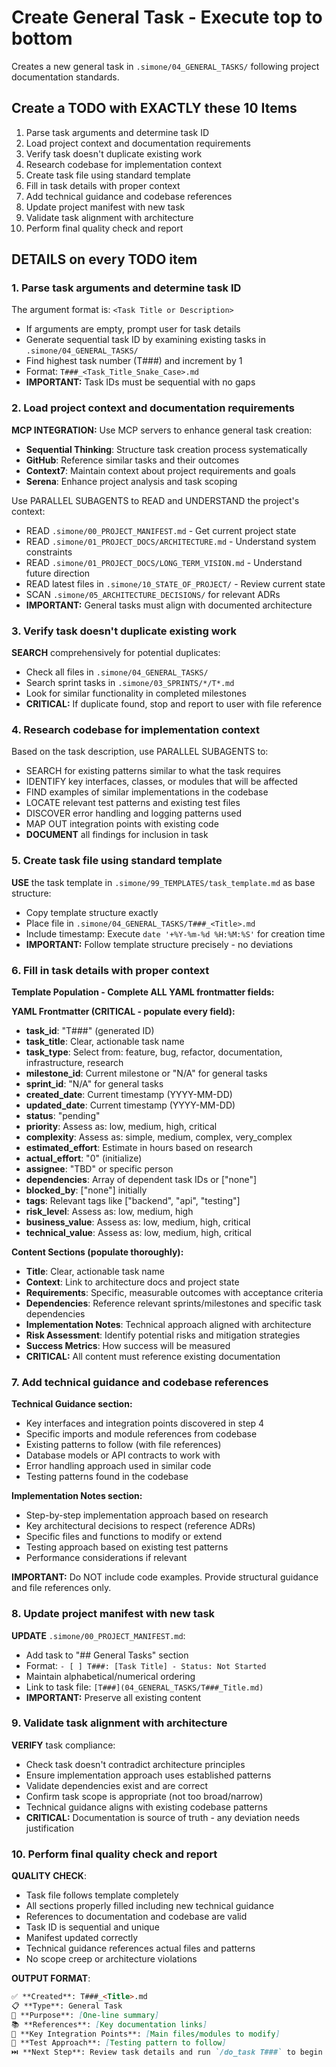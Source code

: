 # Create General Task - Execute top to bottom

Creates a new general task in `.simone/04_GENERAL_TASKS/` following project documentation standards.

## Create a TODO with EXACTLY these 10 Items

1. Parse task arguments and determine task ID
2. Load project context and documentation requirements
3. Verify task doesn't duplicate existing work
4. Research codebase for implementation context
5. Create task file using standard template
6. Fill in task details with proper context
7. Add technical guidance and codebase references
8. Update project manifest with new task
9. Validate task alignment with architecture
10. Perform final quality check and report

## DETAILS on every TODO item

### 1. Parse task arguments and determine task ID

The argument format is: `<Task Title or Description>`

- If arguments are empty, prompt user for task details
- Generate sequential task ID by examining existing tasks in `.simone/04_GENERAL_TASKS/`
- Find highest task number (T###) and increment by 1
- Format: `T###_<Task_Title_Snake_Case>.md`
- **IMPORTANT:** Task IDs must be sequential with no gaps

### 2. Load project context and documentation requirements

**MCP INTEGRATION:** Use MCP servers to enhance general task creation:
- **Sequential Thinking**: Structure task creation process systematically
- **GitHub**: Reference similar tasks and their outcomes
- **Context7**: Maintain context about project requirements and goals
- **Serena**: Enhance project analysis and task scoping

Use PARALLEL SUBAGENTS to READ and UNDERSTAND the project's context:

- READ `.simone/00_PROJECT_MANIFEST.md` - Get current project state
- READ `.simone/01_PROJECT_DOCS/ARCHITECTURE.md` - Understand system constraints
- READ `.simone/01_PROJECT_DOCS/LONG_TERM_VISION.md` - Understand future direction
- READ latest files in `.simone/10_STATE_OF_PROJECT/` - Review current state
- SCAN `.simone/05_ARCHITECTURE_DECISIONS/` for relevant ADRs
- **IMPORTANT:** General tasks must align with documented architecture

### 3. Verify task doesn't duplicate existing work

**SEARCH** comprehensively for potential duplicates:

- Check all files in `.simone/04_GENERAL_TASKS/`
- Search sprint tasks in `.simone/03_SPRINTS/*/T*.md`
- Look for similar functionality in completed milestones
- **CRITICAL:** If duplicate found, stop and report to user with file reference

### 4. Research codebase for implementation context

Based on the task description, use PARALLEL SUBAGENTS to:

- SEARCH for existing patterns similar to what the task requires
- IDENTIFY key interfaces, classes, or modules that will be affected
- FIND examples of similar implementations in the codebase
- LOCATE relevant test patterns and existing test files
- DISCOVER error handling and logging patterns used
- MAP OUT integration points with existing code
- **DOCUMENT** all findings for inclusion in task

### 5. Create task file using standard template

**USE** the task template in `.simone/99_TEMPLATES/task_template.md` as base structure:

- Copy template structure exactly
- Place file in `.simone/04_GENERAL_TASKS/T###_<Title>.md`
- Include timestamp: Execute `date '+%Y-%m-%d %H:%M:%S'` for creation time
- **IMPORTANT:** Follow template structure precisely - no deviations

### 6. Fill in task details with proper context

**Template Population - Complete ALL YAML frontmatter fields:**

**YAML Frontmatter (CRITICAL - populate every field):**
- **task_id**: "T###" (generated ID)
- **task_title**: Clear, actionable task name
- **task_type**: Select from: feature, bug, refactor, documentation, infrastructure, research
- **milestone_id**: Current milestone or "N/A" for general tasks
- **sprint_id**: "N/A" for general tasks
- **created_date**: Current timestamp (YYYY-MM-DD)
- **updated_date**: Current timestamp (YYYY-MM-DD)
- **status**: "pending"
- **priority**: Assess as: low, medium, high, critical
- **complexity**: Assess as: simple, medium, complex, very_complex
- **estimated_effort**: Estimate in hours based on research
- **actual_effort**: "0" (initialize)
- **assignee**: "TBD" or specific person
- **dependencies**: Array of dependent task IDs or ["none"]
- **blocked_by**: ["none"] initially
- **tags**: Relevant tags like ["backend", "api", "testing"]
- **risk_level**: Assess as: low, medium, high
- **business_value**: Assess as: low, medium, high, critical
- **technical_value**: Assess as: low, medium, high, critical

**Content Sections (populate thoroughly):**
- **Title**: Clear, actionable task name
- **Context**: Link to architecture docs and project state
- **Requirements**: Specific, measurable outcomes with acceptance criteria
- **Dependencies**: Reference relevant sprints/milestones and specific task dependencies
- **Implementation Notes**: Technical approach aligned with architecture
- **Risk Assessment**: Identify potential risks and mitigation strategies
- **Success Metrics**: How success will be measured
- **CRITICAL:** All content must reference existing documentation

### 7. Add technical guidance and codebase references

**Technical Guidance section:**

- Key interfaces and integration points discovered in step 4
- Specific imports and module references from codebase
- Existing patterns to follow (with file references)
- Database models or API contracts to work with
- Error handling approach used in similar code
- Testing patterns found in the codebase

**Implementation Notes section:**

- Step-by-step implementation approach based on research
- Key architectural decisions to respect (reference ADRs)
- Specific files and functions to modify or extend
- Testing approach based on existing test patterns
- Performance considerations if relevant

**IMPORTANT:** Do NOT include code examples. Provide structural guidance and file references only.

### 8. Update project manifest with new task

**UPDATE** `.simone/00_PROJECT_MANIFEST.md`:

- Add task to "## General Tasks" section
- Format: `- [ ] T###: [Task Title] - Status: Not Started`
- Maintain alphabetical/numerical ordering
- Link to task file: `[T###](04_GENERAL_TASKS/T###_Title.md)`
- **IMPORTANT:** Preserve all existing content

### 9. Validate task alignment with architecture

**VERIFY** task compliance:

- Check task doesn't contradict architecture principles
- Ensure implementation approach uses established patterns
- Validate dependencies exist and are correct
- Confirm task scope is appropriate (not too broad/narrow)
- Technical guidance aligns with existing codebase patterns
- **CRITICAL:** Documentation is source of truth - any deviation needs justification

### 10. Perform final quality check and report

**QUALITY CHECK**:

- Task file follows template completely
- All sections properly filled including new technical guidance
- References to documentation and codebase are valid
- Task ID is sequential and unique
- Manifest updated correctly
- Technical guidance references actual files and patterns
- No scope creep or architecture violations

**OUTPUT FORMAT**:

```markdown
✅ **Created**: T###_<Title>.md
📋 **Type**: General Task
🎯 **Purpose**: [One-line summary]
📚 **References**: [Key documentation links]
🔧 **Key Integration Points**: [Main files/modules to modify]
🧪 **Test Approach**: [Testing pattern to follow]
⏭️ **Next Step**: Review task details and run `/do_task T###` to begin
```
